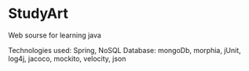 # StudyArt
Web sourse for learning java

Technologies used: Spring, NoSQL Database: mongoDb, morphia, jUnit, log4j, jacoco, mockito, velocity, json
